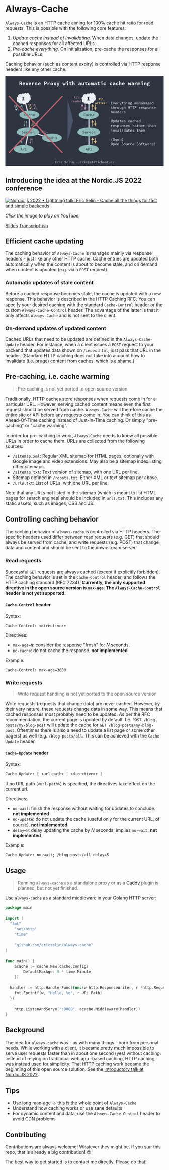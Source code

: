 # Always-Cache

`Always-Cache` is an HTTP cache aiming for 100% cache hit ratio for read requests. This is possible with the following core features:

1. *Update cache instead of invalidating.* When data changes, update the cached responses for all affected URLs.
2. *Pre-cache everything.* On initialization, pre-cache the responses for all possible URLs.

Caching behavior (such as content expiry) is controlled via HTTP response headers like any other cache.

![How always-cache works](how-it-works.png)

## Introducing the idea at the Nordic.JS 2022 conference

[![Nordic.js 2022 • Lightning talk: Eric Selin - Cache all the things for fast and simple backends](http://img.youtube.com/vi/VLAuJO9ivOk/0.jpg)](http://www.youtube.com/watch?v=VLAuJO9ivOk "Nordic.js 2022 • Lightning talk: Eric Selin - Cache all the things for fast and simple backends")

*Click the image to play on YouTube.*

[Slides](intro-nordicjs-2022/100-http-cache-hit-rate-ericselin.pdf) [Transcript-ish](intro-nordicjs-2022/100-http-cache-hit-rate-ericselin.md)

## Efficient cache updating

The caching behavior of `Always-Cache` is managed mainly via response headers - just like any other HTTP cache. Cache entries are updated both automatically when the content is about to become stale, and on demand when content is updated (e.g. via a `POST` request).

### Automatic updates of stale content

Before a cached response becomes stale, the cache is updated with a new response. This behavior is described in the HTTP Caching RFC. You can specify your desired caching with the standard `Cache-Control` header or the custom `Always-Cache-Control` header. The advantage of the latter is that it only affects `Always-Cache` and is not sent to the client.

### On-demand updates of updated content

Cached URLs that need to be updated are defined in the `Always-Cache-Update` header. For instance, when a client issues a `POST` request to your backend that updates data shown on `/index.html`, just pass that URL in the header. (Standard HTTP caching does not take into account how to invalidate (i.e. pruge) content from caches, which is a shame.)

## Pre-caching, i.e. cache warming

> Pre-caching is not yet ported to open source version

Traditionally, HTTP caches store responses when requests come in for a particular URL. However, serving cached content means even the first request should be served from cache. `Always-Cache` will therefore cache the entire site or API before any requests come in. You can think of this as Ahead-Of-Time caching instead of Just-In-Time caching. Or simply "pre-caching" or "cache warming".

In order for pre-caching to work, `Always-Cache` needs to know all possible URLs in order to cache them. URLs are collected from the following sources:

- `/sitemap.xml`: Regular XML sitemap for HTML pages, optionally with Google image and video extensions. May also be a sitemap index listing other sitemaps.
- `/sitemap.txt`: Text version of sitemap, with one URL per line.
- Sitemap defined in `/robots.txt`: Either XML or text sitemap per above.
- `/urls.txt`: List of URLs, with one URL per line.

Note that any URLs not listed in the sitemap (which is meant to list HTML pages for search engines) should be included in `urls.txt`. This includes any static assets, such as images, CSS and JS.

## Controlling caching behavior

The caching behavior of `always-cache` is controlled via HTTP headers. The specific headers used differ between read requests (e.g. GET) that should always be served from cache, and write requests (e.g. POST) that change data and content and should be sent to the downstream server.

### Read requests

Successful `GET` requests are always cached (except if explicitly forbidden). The caching behavior is set in the `Cache-Control` header, and follows the HTTP caching standard (RFC 7234). **Currently, the only supported directive in the open source version is `max-age`. The `Always-Cache-Control` header is not yet supported.**

#### `Cache-Control` header

Syntax:

```
Cache-Control: <directive>+
```

Directives:

- `max-age=N`: consider the response "fresh" for *N* seconds.
- `no-cache`: do not cache the response. **not implemented**

Example:

```
Cache-Control: max-age=3600
```

### Write requests

> Write request handling is not yet ported to the open source version

Write requests (requests that change data) are never cached. However, by their very nature, these requests change data in some way. This means that cached responses most probably need to be updated. As per the RFC recommendation, the current page is updated by default. I.e. `POST /blog-posts/my-blog-post` will update the cache for `GET /blog-posts/my-blog-post`. Oftentimes there is also a need to update a list page or some other page(s) as well (e.g. `/blog-posts/all`. This can be achieved with the `Cache-Update` header.

#### `Cache-Update` header

Syntax:

```
Cache-Update: [ <url-path> | <directive>+ ]
```

If no URL path (`<url-path>`) is specified, the directives take effect on the current url.

Directives:

- `no-wait`: finish the response without waiting for updates to conclude. **not implemented**
- `no-update`: do not update the cache (useful only for the current URL, of course). **not implemented**
- `delay=N`: delay updating the cache by *N* seconds; implies `no-wait`. **not implemented**

Example:

```
Cache-Update: no-wait; /blog-posts/all delay=5
```

## Usage

> Running `always-cache` as a standalone proxy or as a [Caddy](https://caddyserver.com) plugin is planned, but not yet finished.

Use `always-cache` as a standard middleware in your Golang HTTP server:

```go
package main

import (
  "fmt"
	"net/http"
	"time"

	"github.com/ericselin/always-cache"
)

func main() {
	acache := cache.New(cache.Config{
		DefaultMaxAge: 5 * time.Minute,
	})

  handler := http.HandlerFunc(func(w http.ResponseWriter, r *http.Request) {
    fmt.Fprintf(w, "Hello, %q", r.URL.Path)
  })

	http.ListenAndServe(":8080", acache.Middleware(handler))
}
```

## Background

The idea for `always-cache` was - as with many things - born from personal needs. While working with a client, it became pretty much impossible to serve user requests faster than in about one second (yes) without caching. Instead of relying on traditional web app -based caching, HTTP caching was instead used for simplicity. That HTTP caching work became the beginning of this open source solution. See the [introductory talk at Nordic.JS 2022](https://youtu.be/VLAuJO9ivOk).

## Tips

- Use long max-age -> this is the whole point of `Always-Cache`
- Understand how caching works or use sane defaults
- For dynamic content and data, use the `Always-Cache-Control` header to avoid CDN problems

## Contributing

Contributions are always welcome! Whatever they might be. If you star this repo, that is already a big contribution! 😉

The best way to get started is to contact me directly. Please do that!
